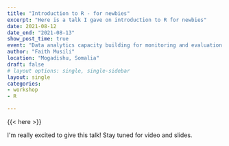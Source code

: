```yaml
---
title: "Introduction to R - for newbies"
excerpt: "Here is a talk I gave on introduction to R for newbies"
date: 2021-08-12
date_end: "2021-08-13"
show_post_time: true
event: "Data analytics capacity building for monitoring and evaluation partners"
author: "Faith Musili"
location: "Mogadishu, Somalia"
draft: false
# layout options: single, single-sidebar
layout: single
categories:
- workshop
- R

---
```


{{< here >}}

I'm really excited to give this talk! Stay tuned for video and slides.

